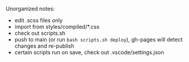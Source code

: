 Unorganized notes:

- edit .scss files only
- import from styles/compiled/\*.css
- check out scripts.sh
- push to main (or run `bash scripts.sh deploy`), gh-pages will detect changes and re-publish
- certain scripts run on save, check out .vscode/settings.json
